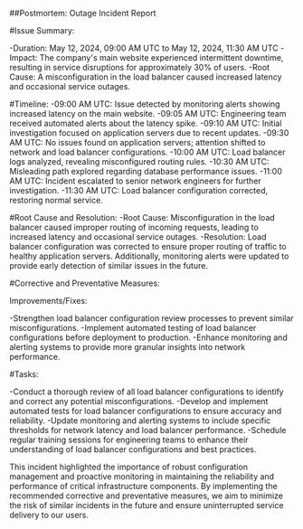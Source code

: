 ##Postmortem: Outage Incident Report

#Issue Summary:

-Duration: May 12, 2024, 09:00 AM UTC to May 12, 2024, 11:30 AM UTC
-Impact: The company's main website experienced intermittent downtime, resulting in service disruptions for approximately 30% of users.
-Root Cause: A misconfiguration in the load balancer caused increased latency and occasional service outages.

#Timeline:
-09:00 AM UTC: Issue detected by monitoring alerts showing increased latency on the main website.
-09:05 AM UTC: Engineering team received automated alerts about the latency spike.
-09:10 AM UTC: Initial investigation focused on application servers due to recent updates.
-09:30 AM UTC: No issues found on application servers; attention shifted to network and load balancer configurations.
-10:00 AM UTC: Load balancer logs analyzed, revealing misconfigured routing rules.
-10:30 AM UTC: Misleading path explored regarding database performance issues.
-11:00 AM UTC: Incident escalated to senior network engineers for further investigation.
-11:30 AM UTC: Load balancer configuration corrected, restoring normal service.

#Root Cause and Resolution:
-Root Cause: Misconfiguration in the load balancer caused improper routing of incoming requests, leading to increased latency and occasional service outages.
-Resolution: Load balancer configuration was corrected to ensure proper routing of traffic to healthy application servers. Additionally, monitoring alerts were updated to provide early detection of similar issues in the future.

#Corrective and Preventative Measures:

Improvements/Fixes:

-Strengthen load balancer configuration review processes to prevent similar misconfigurations.
-Implement automated testing of load balancer configurations before deployment to production.
-Enhance monitoring and alerting systems to provide more granular insights into network performance.


#Tasks:

-Conduct a thorough review of all load balancer configurations to identify and correct any potential misconfigurations.
-Develop and implement automated tests for load balancer configurations to ensure accuracy and reliability.
-Update monitoring and alerting systems to include specific thresholds for network latency and load balancer performance.
-Schedule regular training sessions for engineering teams to enhance their understanding of load balancer configurations and best practices.

This incident highlighted the importance of robust configuration management and proactive monitoring in maintaining the reliability and performance of critical infrastructure components. By implementing the recommended corrective and preventative measures, we aim to minimize the risk of similar incidents in the future and ensure uninterrupted service delivery to our users.
